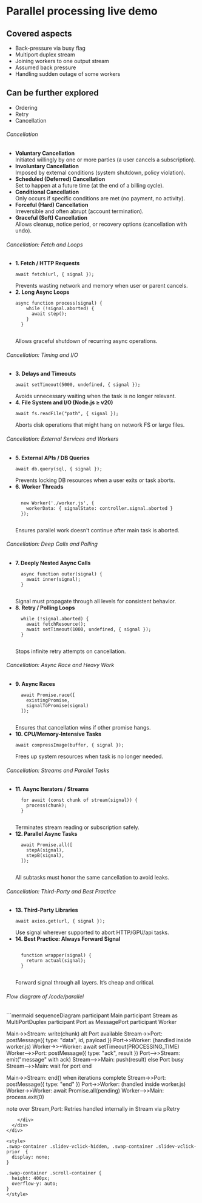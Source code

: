 # Parallel processing live demo

<div class="swap-container">
  <div v-click-hide="1">
    <h2>Covered aspects</h2> 
    <ul>
      <li>
        Back-pressure via busy flag
      </li>
      <li>
        Multiport duplex stream
      </li>
      <li>
        Joining workers to one output stream
      </li>
      <li>
        Assumed back pressure
      </li>
      <li>
        Handling sudden outage of some workers
      </li>
    </ul>
    <h2>Can be further explored</h2> 
    <ul>
      <li>
        Ordering
      </li>
      <li>
        Retry
      </li>
      <li>
        Cancellation
      </li>
    </ul>
  </div>
  <div v-click="1">
    <h6>Cancellation</h6>
    <ul>
      <li>
        <strong>Voluntary Cancellation</strong><br>
        Initiated willingly by one or more parties (a user cancels a subscription).
      </li>
      <li>
        <strong>Involuntary Cancellation</strong><br>
        Imposed by external conditions (system shutdown, policy violation).
      </li>
      <li>
        <strong>Scheduled (Deferred) Cancellation</strong><br>
        Set to happen at a future time (at the end of a billing cycle).
      </li>
      <li>
        <strong>Conditional Cancellation</strong><br>
        Only occurs if specific conditions are met (no payment, no activity).
      </li>
      <li>
        <strong>Forceful (Hard) Cancellation</strong><br>
        Irreversible and often abrupt (account termination).
      </li>
      <li>
        <strong>Graceful (Soft) Cancellation</strong><br>
        Allows cleanup, notice period, or recovery options (cancellation with undo).
      </li>
    </ul>
  </div>
  <div v-click="2">
    <h6>Cancellation: Fetch and Loops</h6>
    <ul>
      <li>
        <strong>1. Fetch / HTTP Requests</strong>
        <pre><code>await fetch(url, { signal });</code></pre>
        Prevents wasting network and memory when user or parent cancels.
      </li>
      <li>
        <strong>2. Long Async Loops</strong>
        <pre><code>async function process(signal) {
    while (!signal.aborted) {
      await step();
    }
  }
        </code></pre>
        Allows graceful shutdown of recurring async operations.
      </li>
    </ul>
  </div>
  <div v-click="3">
    <h6>Cancellation: Timing and I/O</h6>
    <ul>
      <li>
        <strong>3. Delays and Timeouts</strong>
        <pre><code>await setTimeout(5000, undefined, { signal });</code></pre>
        Avoids unnecessary waiting when the task is no longer relevant.
      </li>
      <li>
        <strong>4. File System and I/O (Node.js ≥ v20)</strong>
        <pre><code>await fs.readFile("path", { signal });</code></pre>
        Aborts disk operations that might hang on network FS or large files.
      </li>
    </ul>
  </div>
  <div v-click="4">
    <h6>Cancellation: External Services and Workers</h6>
    <ul>
      <li>
        <strong>5. External APIs / DB Queries</strong>
        <pre><code>await db.query(sql, { signal });</code></pre>
        Prevents locking DB resources when a user exits or task aborts.
      </li>
      <li>
        <strong>6. Worker Threads</strong>
        <pre><code>
  new Worker('./worker.js', {
    workerData: { signalState: controller.signal.aborted }
  });
        </code></pre>
        Ensures parallel work doesn't continue after main task is aborted.
      </li>
    </ul>
  </div>
  <div v-click="5">
    <h6>Cancellation: Deep Calls and Polling</h6>
    <ul>
      <li>
        <strong>7. Deeply Nested Async Calls</strong>
        <pre><code>  async function outer(signal) {
    await inner(signal);
  }
  </code></pre>
        Signal must propagate through all levels for consistent behavior.
      </li>
      <li>
        <strong>8. Retry / Polling Loops</strong>
        <pre><code>  while (!signal.aborted) {
    await fetchResource();
    await setTimeout(1000, undefined, { signal });
  }
        </code></pre>
        Stops infinite retry attempts on cancellation.
      </li>
    </ul>
  </div>
  <div v-click="6">
    <h6>Cancellation: Async Race and Heavy Work</h6>
    <ul>
      <li>
        <strong>9. Async Races</strong>
        <pre><code>  await Promise.race([
    existingPromise,
    signalToPromise(signal)
  ]);
        </code></pre>
        Ensures that cancellation wins if other promise hangs.
      </li>
      <li>
        <strong>10. CPU/Memory-Intensive Tasks</strong>
        <pre><code>await compressImage(buffer, { signal });</code></pre>
        Frees up system resources when task is no longer needed.
      </li>
    </ul>
  </div>
  <div v-click="7">
    <h6>Cancellation: Streams and Parallel Tasks</h6>
    <ul>
      <li>
        <strong>11. Async Iterators / Streams</strong>
        <pre><code>  for await (const chunk of stream(signal)) {
    process(chunk);
  }
        </code></pre>
        Terminates stream reading or subscription safely.
      </li>
      <li>
        <strong>12. Parallel Async Tasks</strong>
        <pre><code>  await Promise.all([
    stepA(signal),
    stepB(signal),
  ]);
        </code></pre>
        All subtasks must honor the same cancellation to avoid leaks.
      </li>
    </ul>
  </div>
  <div v-click="8">
    <h6>Cancellation: Third-Party and Best Practice</h6>
    <ul>
      <li>
        <strong>13. Third-Party Libraries</strong>
        <pre><code>await axios.get(url, { signal });</code></pre>
        Use signal wherever supported to abort HTTP/GPU/api tasks.
      </li>
      <li>
        <strong>14. Best Practice: Always Forward Signal</strong>
        <pre><code>
  function wrapper(signal) {
    return actual(signal);
  }
        </code></pre>
        Forward signal through all layers. It’s cheap and critical.
      </li>
    </ul>
  </div>
  <div v-click="9">
    <h6>Flow diagram of /code/parallel</h6>
    <div class="scroll-container">
```mermaid
sequenceDiagram
  participant Main
  participant Stream as MultiPortDuplex
  participant Port as MessagePort
  participant Worker

  Main->>Stream: write(chunk)
  alt Port available
    Stream->>Port: postMessage({ type: "data", id, payload })
    Port->>Worker: (handled inside worker.js)
    Worker->>+Worker: await setTimeout(PROCESSING_TIME)
    Worker-->>Port: postMessage({ type: "ack", result })
    Port-->>Stream: emit("message" with ack)
    Stream-->>Main: push(result)
  else Port busy
    Stream-->>Main: wait for port
  end

  Main->>Stream: end() when iterations complete
  Stream->>Port: postMessage({ type: "end" })
  Port->>Worker: (handled inside worker.js)
  Worker->>Worker: await Promise.all(pending)
  Worker-->>Main: process.exit(0)

  note over Stream,Port: Retries handled internally in Stream via pRetry
```
    </div>
  </div>
</div>

<style>
.swap-container .slidev-vclick-hidden, .swap-container .slidev-vclick-prior  {
  display: none;
}

.swap-container .scroll-container {
  height: 400px;
  overflow-y: auto;
}
</style>